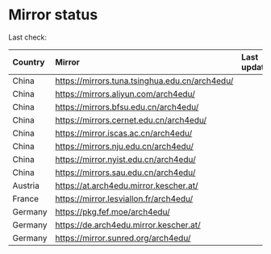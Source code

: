 <script src="./time.js"></script>
# Mirror status
Last check: <script type="text/javascript">localize(1704860551.9345589);</script>

|Country|Mirror|Last update|
|:------|:-----|:----------|
|China|https://mirrors.tuna.tsinghua.edu.cn/arch4edu/|<script type="text/javascript">localize(1704824805);</script>|
|China|https://mirrors.aliyun.com/arch4edu/|<script type="text/javascript">localize(1704824805);</script>|
|China|https://mirrors.bfsu.edu.cn/arch4edu/|<script type="text/javascript">localize(1704824805);</script>|
|China|https://mirrors.cernet.edu.cn/arch4edu/|<script type="text/javascript">localize(1704824805);</script>|
|China|https://mirror.iscas.ac.cn/arch4edu/|<script type="text/javascript">localize(1704824805);</script>|
|China|https://mirrors.nju.edu.cn/arch4edu/|<script type="text/javascript">localize(1704824805);</script>|
|China|https://mirror.nyist.edu.cn/arch4edu/|<script type="text/javascript">localize(1704824805);</script>|
|China|https://mirrors.sau.edu.cn/arch4edu/|<script type="text/javascript">localize(1704738715);</script>|
|Austria|https://at.arch4edu.mirror.kescher.at/|<script type="text/javascript">localize(1704824805);</script>|
|France|https://mirror.lesviallon.fr/arch4edu/|<script type="text/javascript">localize(1704824805);</script>|
|Germany|https://pkg.fef.moe/arch4edu/|<script type="text/javascript">localize(1704824805);</script>|
|Germany|https://de.arch4edu.mirror.kescher.at/|<script type="text/javascript">localize(1704824805);</script>|
|Germany|https://mirror.sunred.org/arch4edu/|<script type="text/javascript">localize(1704824805);</script>|

<script src="./tablefilter/tablefilter.js"></script>
<script src="./table.js"></script>
